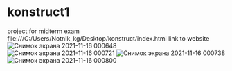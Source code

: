 # konstruct1
project for midterm exam
file:///C:/Users/Notnik_kg/Desktop/konstruct/index.html link to website
![Снимок экрана 2021-11-16 000648](https://user-images.githubusercontent.com/75973049/141832401-48907361-e9d6-4d6c-9f4a-563be7a8d20c.png)
![Снимок экрана 2021-11-16 000721](https://user-images.githubusercontent.com/75973049/141832441-f8f44769-85db-43d9-8c20-c2a6219984ca.png)
![Снимок экрана 2021-11-16 000738](https://user-images.githubusercontent.com/75973049/141832450-760245ec-c646-4a4f-8889-2621bd7112eb.png)
![Снимок экрана 2021-11-16 000800](https://user-images.githubusercontent.com/75973049/141832459-9d0a9f8c-e50f-4c0d-a5aa-34c37741f378.png)

